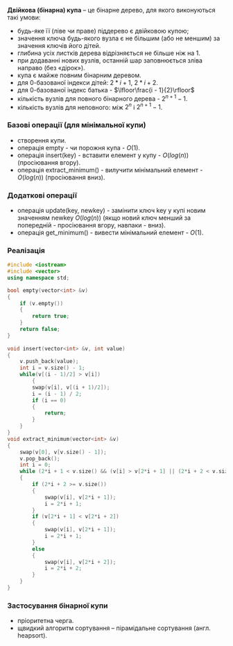 **Двійкова (бінарна) купа** – це бінарне дерево, для якого виконуються такі умови:
-  будь-яке її (ліве чи праве) піддерево є
двійковою купою;
- значення ключа будь-якого вузла є не
більшим (або не меншим) за значення
ключів його дітей.
- глибина усіх листків дерева
відрізняється не більше ніж на 1.
- при додаванні нових вузлів, останній
шар заповнюється зліва направо (без
«дірок»).
- купа є майже повним бінарним деревом.
- для 0-базованої індекси дітей: $2*i + 1$, $2*i + 2$.
- для 0-базованої індекс батька - $\lfloor\frac{i - 1}{2}\rfloor$
- кількість вузлів для повного бінарного дерева - $2^{n + 1}- 1$.
- кількість вузлів для неповного: між $2^{n}$ і $2^{n + 1}- 1$.

### Базові операції (для мінімальної купи)
- створення купи.
- операція empty - чи порожня купа - $O(1)$.
- операція insert(key) - вставити елемент у купу - $O(log(n))$ (просіювання вгору).
- операція extract_minimum() - вилучити мінімальний елемент - $O(log(n))$ (просіювання вниз).
### Додаткові операції
- операція update(key, newkey) - замінити ключ key у купі новим значенням newkey $O(log(n))$ (якщо новий ключ менший за попередній - просіювання вгору, навпаки - вниз).
- операція get_minimum() - вивести мінімальний елемент - $O(1)$.  
### Реалізація
```c++
#include <iostream>  
#include <vector>  
using namespace std;  

bool empty(vector<int> &v)
{
	if (v.empty())
	{
		return true;
	}
	return false;
}
  
void insert(vector<int> &v, int value)  
{  
    v.push_back(value);  
    int i = v.size() - 1;  
    while(v[(i - 1)/2] > v[i])
	    {  
        swap(v[i], v[(i + 1)/2]);  
        i = (i - 1) / 2;  
        if (i == 0)  
        {            
	        return;  
        }  
    }
}
void extract_minimum(vector<int> &v)  
{  
    swap(v[0], v[v.size() - 1]);  
    v.pop_back();  
    int i = 0;  
    while (2*i + 1 < v.size() && (v[i] > v[2*i + 1] || (2*i + 2 < v.size() && v[i] > v[2*i + 2])))  
    {        
	    if (2*i + 2 >= v.size())  
        {            
	        swap(v[i], v[2*i + 1]);  
            i = 2*i + 1;    
        }        
        if (v[2*i + 1] < v[2*i + 2])  
        {            
	        swap(v[i], v[2*i + 1]);  
            i = 2*i + 1;  
        }        
        else  
        {  
            swap(v[i], v[2*i + 2]);  
            i = 2*i + 2;  
        }    
    }
}
```

### Застосування бінарної купи
- пріоритетна черга.
- щвидкий алгоритм сортування – пірамідальне сортування (англ. heapsort).